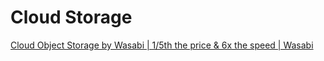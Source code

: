 # Cloud Storage

[Cloud Object Storage by Wasabi | 1/5th the price & 6x the speed | Wasabi](https://wasabi.com)